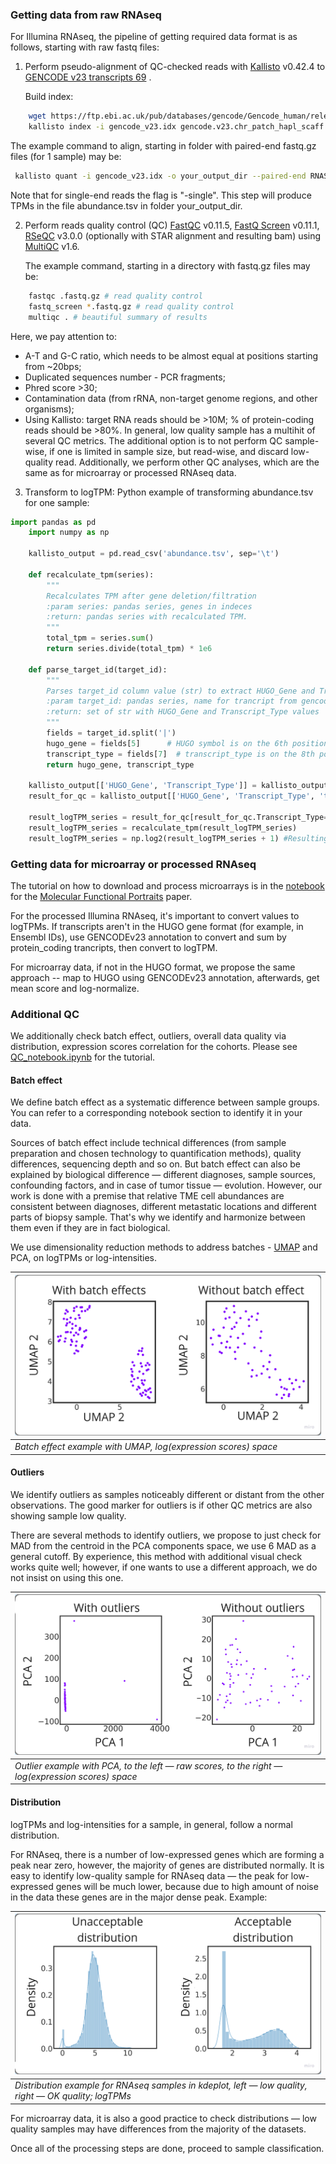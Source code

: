 ### Getting data from raw RNAseq
For Illumina RNAseq, the pipeline of getting required data format is as follows, starting with raw fastq files: 

1) Perform pseudo-alignment of QC-checked reads with [Kallisto](https://pachterlab.github.io/kallisto/) v0.42.4 to [GENCODE v23 transcripts 69](https://www.gencodegenes.org/human/) .

   Build index:
   
```bash
	wget https://ftp.ebi.ac.uk/pub/databases/gencode/Gencode_human/release_23/gencode.v23.chr_patch_hapl_scaff.transcripts.fa.gz
	kallisto index -i gencode_v23.idx gencode.v23.chr_patch_hapl_scaff.transcripts.fa.gz
```


   The example command to align, starting in folder with paired-end fastq.gz files (for 1 sample) may be: 
   ```bash
	kallisto quant -i gencode_v23.idx -o your_output_dir --paired-end RNASeq_tumor_reads_1.fastq.gz RNASeq_tumor_reads_2.fastq.gz
```
Note that for single-end reads the flag is "-single". This step will produce TPMs in the file abundance.tsv in folder your_output_dir.

2) Perform reads quality control (QC) [FastQC](https://www.bioinformatics.babraham.ac.uk/projects/fastqc/) v0.11.5, [FastQ Screen](https://www.bioinformatics.babraham.ac.uk/projects/fastq_screen/) v0.11.1, [RSeQC](http://rseqc.sourceforge.net/) v3.0.0 (optionally with STAR alignment and resulting bam) using [MultiQC](https://github.com/ewels/MultiQC) v1.6.

   The example command, starting in a directory with fastq.gz files may be:
```bash
	fastqc .fastq.gz # read quality control
	fastq_screen *.fastq.gz # read quality control
	multiqc . # beautiful summary of results
```
	

Here, we pay attention to: 
- A-T and G-C ratio, which needs to be almost equal at positions starting from ~20bps;
- Duplicated sequences number - PCR fragments;
- Phred score >30;
- Contamination data (from rRNA, non-target genome regions, and other organisms);
- Using Kallisto: target RNA reads should be >10M; % of protein-coding reads should be >80%.
In general, low quality sample has a multihit of several QC metrics. The additional option is to not perform QC sample-wise, if one is limited in sample size, but read-wise, and discard low-quality read. Additionally, we perform other QC analyses, which are the same as for microarray or processed RNAseq data.

3) Transform to logTPM:
Python example of transforming abundance.tsv for one sample:

```python
import pandas as pd
	import numpy as np
	
	kallisto_output = pd.read_csv('abundance.tsv', sep='\t')
	
	def recalculate_tpm(series):
	    """   
	    Recalculates TPM after gene deletion/filtration
	    :param series: pandas series, genes in indeces
	    :return: pandas series with recalculated TPM.
	    """
	    total_tpm = series.sum()
	    return series.divide(total_tpm) * 1e6
	    
	def parse_target_id(target_id):
		"""   
	    Parses target_id column value (str) to extract HUGO_Gene and Transcript_Type values
	    :param target_id: pandas series, name for trancript from gencode index
	    :return: set of str with HUGO_Gene and Transcript_Type values 
	    """
	    fields = target_id.split('|')
	    hugo_gene = fields[5]      # HUGO symbol is on the 6th position ?
	    transcript_type = fields[7]  # transcript_type is on the 8th position ?
	    return hugo_gene, transcript_type
	
	kallisto_output[['HUGO_Gene', 'Transcript_Type']] = kallisto_output['target_id'].apply(lambda x: pd.Series(parse_target_id(x)))
	result_for_qc = kallisto_output[['HUGO_Gene', 'Transcript_Type', 'tpm']] # resulting df for checking QC with kallisto

	result_logTPM_series = result_for_qc[result_for_qc.Transcript_Type=='protein_coding'].groupby('HUGO_Gene').tpm.sum() 
	result_logTPM_series = recalculate_tpm(result_logTPM_series)
	result_logTPM_series = np.log2(result_logTPM_series + 1) #Resulting series used in analysis for the sample
```
	

### Getting data for microarray or processed RNAseq
The tutorial on how to download and process microarrays is in the [notebook](https://github.com/BostonGene/MFP/blob/master/GEO_data_retrieval.ipynb) for the [Molecular Functional Portraits](https://pubmed.ncbi.nlm.nih.gov/34019806/) paper. 

For the processed Illumina RNAseq, it's important to convert values to logTPMs. If transcripts aren't in the HUGO gene format (for example, in Ensembl IDs), use GENCODEv23 annotation to convert and sum by protein_coding trancripts, then convert to logTPM.

For microarray data, if not in the HUGO format, we propose the same approach -- map to HUGO using GENCODEv23 annotation, afterwards, get mean score and log-normalize.

### Additional QC
We additionally check batch effect, outliers, overall data quality via distribution, expression scores correlation for the cohorts. Please see [QC_notebook.ipynb](QC_notebook.ipynb) for the tutorial. 

#### Batch effect

We define batch effect as a systematic difference between sample groups. You can refer to a corresponding notebook section to identify it in your data.

Sources of batch effect include technical differences (from sample preparation and chosen technology to quantification methods), quality differences, sequencing depth and so on. But batch effect can also be explained by biological difference — different diagnoses, sample sources, confounding factors, and in case of tumor tissue — evolution. However, our work is done with a premise that relative TME cell abundances are consistent between diagnoses, different metastatic locations and different parts of biopsy sample. That's why we identify and harmonize between them even if they are in fact biological.

We use dimensionality reduction methods to address batches - [UMAP](https://umap-learn.readthedocs.io/en/latest/) and PCA, on logTPMs or log-intensities. 

| ![batch_effect_example](pics/batch_effect_example.png)         |
| -------------------------------------------------------------- |
| *Batch effect example with UMAP, log(expression scores) space* |
#### Outliers

We identify outliers as samples noticeably different or distant from the other observations. The good marker for outliers is if other QC metrics are also showing sample low quality. 

There are several methods to identify outliers, we propose to just check for MAD from the centroid in the PCA components space, we use 6 MAD as a general cutoff. By experience, this method with additional visual check works quite well; however, if one wants to use a different approach, we do not insist on using this one.

| ![outlier_example](pics/outlier_example.png)                                                      |
| ------------------------------------------------------------------------------------------------- |
| *Outlier example with PCA, to the left — raw scores, to the right — log(expression scores) space* |
#### Distribution

logTPMs and log-intensities for a sample, in general, follow a normal distribution. 

For RNAseq, there is a number of low-expressed genes which are forming a peak near zero, however, the majority of genes are distributed normally. It is easy to identify low-quality sample for RNAseq data — the peak for low-expressed genes will be much lower, because due to high amount of noise in the data these genes are in the major dense peak. Example: 

| ![distribution_example](pics/distribution_example.png)                                                |
| ----------------------------------------------------------------------------------------------------- |
| *Distribution example for RNAseq samples in kdeplot, left — low quality, right — OK quality; logTPMs* |
For microarray data, it is also a good practice to check distributions — low quality samples may have differences from the majority of the datasets.

Once all of the processing steps are done, proceed to sample classification.

